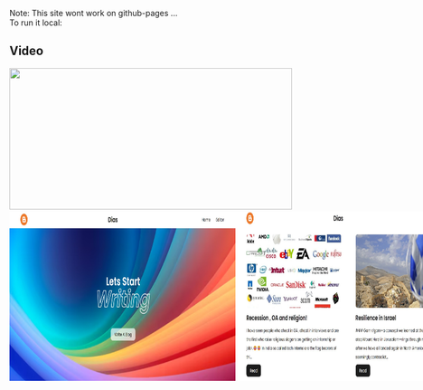 Note: This site wont work on github-pages ... <br>
To run it local:
<br>

<h2> Video </h2>
<div style="display:flex">
     <div style="flex:1;padding-right:1000px;">
          <img src="images_ss/Media1.gif" width="500" height="250"/>
     </div>
</div>
<div style="display:flex;">

<img src="images_ss/Screenshot%202024-07-05%20144534.jpg" alt="Screenshot Description" width="400">
<img src="images_ss/Screenshot%202024-07-05%20144558.jpg" alt="Screenshot Description" width="400">
<img src="images_ss/Screenshot%202024-07-05%20144620.jpg" alt="Screenshot Description" width="400">
<img src="images_ss/Screenshot%202024-07-05%20144852.jpg" alt="Screenshot Description" width="400">
<img src="images_ss/Screenshot%202024-07-05%20144944.jpg" alt="Screenshot Description" width="400">
# Blogging Site

## Description
A simple blogging site built with HTML, CSS, JavaScript, Express, and Node.js. This project demonstrates the basics of creating a server-side application and serves static files for the frontend.

## Prerequisites
Before you begin, ensure you have the following installed on your machine:
- Node.js (v14 or higher recommended)
- npm (comes with Node.js)

## Installation

1. **Clone the repository:**
    ```sh
    git clone https://github.com/your-username/blogging-site.git
    cd blogging-site
    ```

2. **Install dependencies:**
    ```sh
    npm install
    ```

## Running the Application

1. **Start the server:**
    ```sh
    npm start
    ```

2. **Access the application:**
    Open your browser and navigate to `http://localhost:3000`.

## Project Structure



</div>
